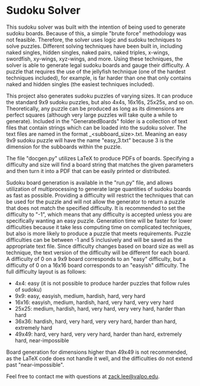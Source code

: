 # Sudoku Solver

This sudoku solver was built with the intention of being used to generate sudoku boards. Because of this, a simple "brute force" methodology was not feasible. Therefore, the solver uses logic and sudoku techniques to solve puzzles. Different solving techniques have been built in, including naked singles, hidden singles, naked pairs, naked triples, x-wings, swordfish, xy-wings, xyz-wings, and more. Using these techniques, the solver is able to generate legal sudoku boards and gauge their difficulty. A puzzle that requires the use of the jellyfish technique (one of the hardest techniques included), for example, is far harder than one that only contains naked and hidden singles (the easiest techniques included).

This project also generates sudoku puzzles of varying sizes. It can produce the standard 9x9 sudoku puzzles, but also 4x4s, 16x16s, 25x25s, and so on. Theoretically, any puzzle can be produced as long as its dimensions are perfect squares (although very large puzzles will take quite a while to generate). Included in the "GeneratedBoards" folder is a collection of text files that contain strings which can be loaded into the sudoku solver. The text files are named in the format <difficulty>_<subboard_size>.txt. Meaning an easy 9x9 sudoku puzzle will have the name "easy_3.txt" because 3 is the dimension for the subboards within the puzzle.

The file "docgen.py" utilizes LaTeX to produce PDFs of boards. Specifying a difficulty and size will find a board string that matches the given parameters and then turn it into a PDF that can be easily printed or distributed.

Sudoku board generation is available in the "run.py" file, and allows utilization of multiprocessing to generate large quantities of sudoku boards as fast as possible. Providing a difficulty will restrict the techniques that can be used for the puzzle and will not allow the generator to return a puzzle that does not match the specified difficulty. It is recommended to set the difficulty to "-1", which means that any difficulty is accepted unless you are specifically wanting an easy puzzle. Generation time will be faster for lower difficulties because it take less computing time on complicated techniques, but also is more likely to produce a puzzle that meets requirements. Puzzle difficulties can be between -1 and 5 inclusively and will be saved as the appropriate text file. Since difficulty changes based on board size as well as technique, the text version of the difficulty will be different for each board. A difficulty of 0 on a 9x9 board corresponds to an "easy" difficulty, but a difficulty of 0 on a 16x16 board corresponds to an "easyish" difficulty. The full difficulty layout is as follows:

  * 4x4: easy (it is not possible to produce harder puzzles that follow rules of sudoku)
  * 9x9: easy, easyish, medium, hardish, hard, very hard
  * 16x16: easyish, medium, hardish, hard, very hard, very very hard
  * 25x25: medium, hardish, hard, very hard, very very hard, harder than hard
  * 36x36: hardish, hard, very hard, very very hard, harder than hard, extremely hard
  * 49x49: hard, very hard, very very hard, harder than hard, extremely hard, near-impossible

Board generation for dimensions higher than 49x49 is not recommended, as the LaTeX code does not handle it well, and the difficulties do not extend past "near-impossible".

Feel free to contact me with questions at zack.lee@valpo.edu.
